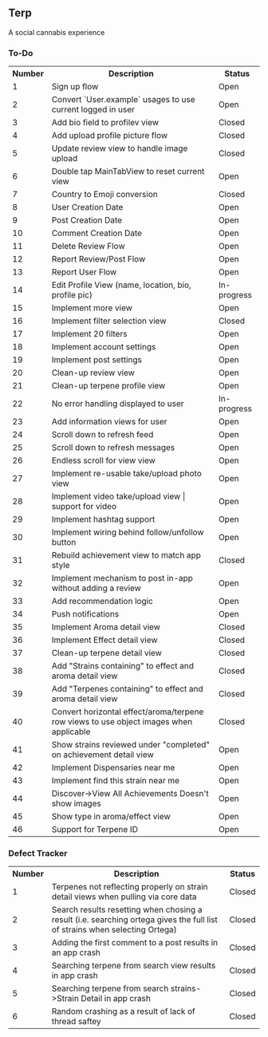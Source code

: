 ## Terp
A social cannabis experience

### To-Do

<table>
<tr><th>Number</th><th>Description</th><th>Status</th></tr>
<tr><td>1</td><td>Sign up flow</td><td>Open</td></tr>
<tr><td>2</td><td>Convert `User.example` usages to use current logged in user</td><td>Open</td></tr>
<tr><td>3</td><td>Add bio field to profilev view</td><td>Closed</td></tr>
<tr><td>4</td><td>Add upload profile picture flow</td><td>Closed</td></tr>
<tr><td>5</td><td>Update review view to handle image upload</td><td>Closed</td></tr>
<tr><td>6</td><td>Double tap MainTabView to reset current view</td><td>Open</td></tr>
<tr><td>7</td><td>Country to Emoji conversion</td><td>Closed</td></tr>
<tr><td>8</td><td>User Creation Date</td><td>Open</td></tr>
<tr><td>9</td><td>Post Creation Date</td><td>Open</td></tr>
<tr><td>10</td><td>Comment Creation Date</td><td>Open</td></tr>
<tr><td>11</td><td>Delete Review Flow</td><td>Open</td></tr>
<tr><td>12</td><td>Report Review/Post Flow</td><td>Open</td></tr>
<tr><td>13</td><td>Report User Flow</td><td>Open</td></tr>
<tr><td>14</td><td>Edit Profile View (name, location, bio, profile pic)</td><td>In-progress</td></tr>
<tr><td>15</td><td>Implement more view</td><td>Open</td></tr>
<tr><td>16</td><td>Implement filter selection view</td><td>Closed</td></tr>
<tr><td>17</td><td>Implement 20 filters</td><td>Open</td></tr>
<tr><td>18</td><td>Implement account settings</td><td>Open</td></tr>
<tr><td>19</td><td>Implement post settings</td><td>Open</td></tr>
<tr><td>20</td><td>Clean-up review view</td><td>Open</td></tr>
<tr><td>21</td><td>Clean-up terpene profile view</td><td>Open</td></tr>
<tr><td>22</td><td>No error handling displayed to user</td><td>In-progress</td></tr>
<tr><td>23</td><td>Add information views for user</td><td>Open</td></tr>
<tr><td>24</td><td>Scroll down to refresh feed</td><td>Open</td></tr>
<tr><td>25</td><td>Scroll down to refresh messages</td><td>Open</td></tr>
<tr><td>26</td><td>Endless scroll for view view</td><td>Open</td></tr>
<tr><td>27</td><td>Implement re-usable take/upload photo view</td><td>Open</td></tr>
<tr><td>28</td><td>Implement video take/upload view | support for video</td><td>Open</td></tr>
<tr><td>29</td><td>Implement hashtag support</td><td>Open</td></tr>
<tr><td>30</td><td>Implement wiring behind follow/unfollow button</td><td>Open</td></tr>
<tr><td>31</td><td>Rebuild achievement view to match app style</td><td>Closed</td></tr>
<tr><td>32</td><td>Implement mechanism to post in-app without adding a review</td><td>Open</td></tr>
<tr><td>33</td><td>Add recommendation logic</td><td>Open</td></tr>
<tr><td>34</td><td>Push notifications</td><td>Open</td></tr>
<tr><td>35</td><td>Implement Aroma detail view</td><td>Closed</td></tr>
<tr><td>36</td><td>Implement Effect detail view</td><td>Closed</td></tr>
<tr><td>37</td><td>Clean-up terpene detail view</td><td>Closed</td></tr>
<tr><td>38</td><td>Add "Strains containing" to effect and aroma detail view</td><td>Closed</td></tr>
<tr><td>39</td><td>Add "Terpenes containing" to effect and aroma detail view</td><td>Closed</td></tr>
<tr><td>40</td><td>Convert horizontal effect/aroma/terpene row views to use object images when applicable</td><td>Closed</td></tr>
<tr><td>41</td><td>Show strains reviewed under "completed" on achievement detail view</td><td>Open</td></tr>
<tr><td>42</td><td>Implement Dispensaries near me</td><td>Open</td></tr>
<tr><td>43</td><td>Implement find this strain near me</td><td>Open</td></tr>
<tr><td>44</td><td>Discover->View All Achievements Doesn't show images</td><td>Open</td></tr>
<tr><td>45</td><td>Show type in aroma/effect view</td><td>Open</td></tr>
<tr><td>46</td><td>Support for Terpene ID</td><td>Open</td></tr>
</table>                                                                                                                                                                                                                                                                                                                                                       


### Defect Tracker

<table>
<tr><th>Number</th><th>Description</th><th>Status</th></tr>
<tr><td>1</td><td>Terpenes not reflecting properly on strain detail views when pulling via core data</td><td>Closed</td></tr>
<tr><td>2</td><td>Search results resetting when chosing a result (i.e. searching ortega gives the full list of strains when selecting Ortega) </td><td>Closed</td></tr>
<tr><td>3</td><td>Adding the first comment to a post results in an app crash</td><td>Closed</td></tr>
<tr><td>4</td><td>Searching terpene from search view results in app crash</td><td>Closed</td></tr>
<tr><td>5</td><td>Searching terpene from search strains->Strain Detail in app crash</td><td>Closed</td></tr>
<tr><td>6</td><td>Random crashing as a result of lack of thread saftey</td><td>Closed</td></tr>
</table>
